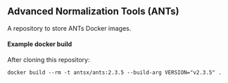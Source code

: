 ## Advanced Normalization Tools (ANTs)

A repository to store ANTs Docker images.


#### Example docker build

After cloning this repository:
```
docker build --rm -t antsx/ants:2.3.5 --build-arg VERSION="v2.3.5" .
```
